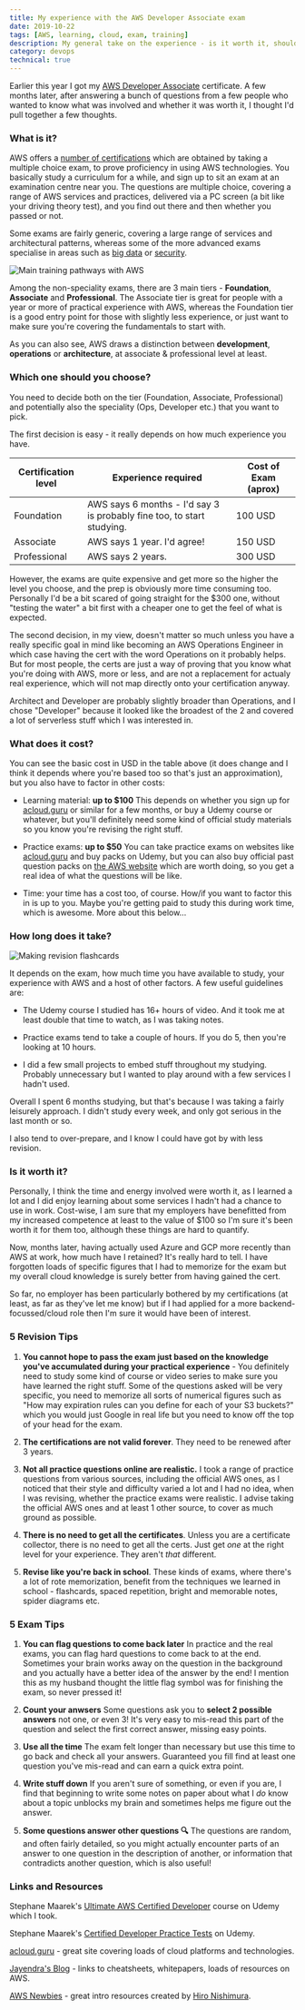 ```yaml
---
title: My experience with the AWS Developer Associate exam
date: 2019-10-22
tags: [AWS, learning, cloud, exam, training]
description: My general take on the experience - is it worth it, should you do it, what's involved?
category: devops
technical: true
---
```


Earlier this year I got my <a href="https://aws.amazon.com/certification/certified-developer-associate/" target="_blank">AWS Developer Associate</a> certificate. A few months later, after answering a bunch of questions from a few people who wanted to know what was involved and whether it was worth it, I thought I'd pull together a few thoughts.

### What is it?

AWS offers a <a href="https://aws.amazon.com/certification/" target="_blank">number of certifications</a> which are obtained by taking a multiple choice exam, to prove proficiency in using AWS technologies. You basically study a curriculum for a while, and sign up to sit an exam at an examination centre near you. The questions are multiple choice, covering a range of AWS services and practices, delivered via a PC screen (a bit like your driving theory test), and you find out there and then whether you passed or not.

Some exams are fairly generic, covering a large range of services and architectural patterns, whereas some of the more advanced exams specialise in areas such as <a href="https://aws.amazon.com/certification/certified-big-data-specialty/" target="_blank">big data</a> or <a href="https://aws.amazon.com/certification/certified-security-specialty/" target="_blank">security</a>.

![Main training pathways with AWS](img/aws.png)

Among the non-speciality exams, there are 3 main tiers - **Foundation**, **Associate** and **Professional**. The Associate tier is great for people with a year or more of practical experience with AWS, whereas the Foundation tier is a good entry point for those with slightly less experience, or just want to make sure you're covering the fundamentals to start with.

As you can also see, AWS draws a distinction between **development**, **operations** or **architecture**, at associate & professional level at least.

### Which one should you choose?

You need to decide both on the tier (Foundation, Associate, Professional) and potentially also the speciality (Ops, Developer etc.) that you want to pick.

The first decision is easy - it really depends on how much experience you have.

| Certification level | Experience required                                                    | Cost of Exam (aprox) |
| ------------------- | ---------------------------------------------------------------------- | -------------------- |
| Foundation          | AWS says 6 months - I'd say 3 is probably fine too, to start studying. | 100 USD              |
| Associate           | AWS says 1 year. I'd agree!                                            | 150 USD              |
| Professional        | AWS says 2 years.                                                      | 300 USD              |

However, the exams are quite expensive and get more so the higher the level you choose, and the prep is obviously more time consuming too. Personally I'd be a bit scared of going straight for the \$300 one, without "testing the water" a bit first with a cheaper one to get the feel of what is expected.

The second decision, in my view, doesn't matter so much unless you have a really specific goal in mind like becoming an AWS Operations Engineer in which case having the cert with the word Operations on it probably helps. But for most people, the certs are just a way of proving that you know what you're doing with AWS, more or less, and are not a replacement for actualy real experience, which will not map directly onto your certification anyway.

Architect and Developer are probably slightly broader than Operations, and I chose "Developer" because it looked like the broadest of the 2 and covered a lot of serverless stuff which I was interested in.

### What does it cost?

You can see the basic cost in USD in the table above (it does change and I think it depends where you're based too so that's just an approximation), but you also have to factor in other costs:

- Learning material: **up to \$100** This depends on whether you sign up for <a href="https://acloud.guru/" target="_blank">acloud.guru</a> or similar for a few months, or buy a Udemy course or whatever, but you'll definitely need some kind of official study materials so you know you're revising the right stuff.

- Practice exams: **up to \$50** You can take practice exams on websites like <a href="https://acloud.guru/" target="_blank">acloud.guru</a> and buy packs on Udemy, but you can also buy official past question packs on <a href="https://aws.amazon.com/certification/certification-prep/" target="_blank">the AWS website</a> which are worth doing, so you get a real idea of what the questions will be like.

- Time: your time has a cost too, of course. How/if you want to factor this in is up to you. Maybe you're getting paid to study this during work time, which is awesome. More about this below...

### How long does it take?

![Making revision flashcards](img/notes.JPG)

It depends on the exam, how much time you have available to study, your experience with AWS and a host of other factors. A few useful guidelines are:

- The Udemy course I studied has 16+ hours of video. And it took me at least double that time to watch, as I was taking notes.

- Practice exams tend to take a couple of hours. If you do 5, then you're looking at 10 hours.

- I did a few small projects to embed stuff throughout my studying. Probably unnecessary but I wanted to play around with a few services I hadn't used.

Overall I spent 6 months studying, but that's because I was taking a fairly leisurely approach. I didn't study every week, and only got serious in the last month or so.

I also tend to over-prepare, and I know I could have got by with less revision.

### Is it worth it?

Personally, I think the time and energy involved were worth it, as I learned a lot and I did enjoy learning about some services I hadn't had a chance to use in work. Cost-wise, I am sure that my employers have benefitted from my increased competence at least to the value of \$100 so I'm sure it's been worth it for them too, although these things are hard to quantify.

Now, months later, having actually used Azure and GCP more recently than AWS at work, how much have I retained? It's really hard to tell. I have forgotten loads of specific figures that I had to memorize for the exam but my overall cloud knowledge is surely better from having gained the cert.

So far, no employer has been particularly bothered by my certifications (at least, as far as they've let me know) but if I had applied for a more backend-focussed/cloud role then I'm sure it would have been of interest.

### 5 Revision Tips

1. **You cannot hope to pass the exam just based on the knowledge you've accumulated during your practical experience** - You definitely need to study some kind of course or video series to make sure you have learned the right stuff. Some of the questions asked will be very specific, you need to memorize all sorts of numerical figures such as "How may expiration rules can you define for each of your S3 buckets?" which you would just Google in real life but you need to know off the top of your head for the exam.

2. **The certifications are not valid forever**. They need to be renewed after 3 years.

3. **Not all practice questions online are realistic.** I took a range of practice questions from various sources, including the official AWS ones, as I noticed that their style and difficulty varied a lot and I had no idea, when I was revising, whether the practice exams were realistic. I advise taking the official AWS ones and at least 1 other source, to cover as much ground as possible.

4. **There is no need to get all the certificates**. Unless you are a certificate collector, there is no need to get all the certs. Just get _one_ at the right level for your experience. They aren't _that_ different.

5. **Revise like you're back in school**. These kinds of exams, where there's a lot of rote memorization, benefit from the techniques we learned in school - flashcards, spaced repetition, bright and memorable notes, spider diagrams etc.

### 5 Exam Tips

1. **You can flag questions to come back later** In practice and the real exams, you can flag hard questions to come back to at the end. Sometimes your brain works away on the question in the background and you actually have a better idea of the answer by the end! I mention this as my husband thought the little flag symbol was for finishing the exam, so never pressed it!

2. **Count your anwsers** Some questions ask you to **select 2 possible answers** not one, or even 3! It's very easy to mis-read this part of the question and select the first correct answer, missing easy points.

3. **Use all the time** The exam felt longer than necessary but use this time to go back and check all your answers. Guaranteed you fill find at least one question you've mis-read and can earn a quick extra point.

4. **Write stuff down** If you aren't sure of something, or even if you are, I find that beginning to write some notes on paper about what I _do_ know about a topic unblocks my brain and sometimes helps me figure out the answer.

5. **Some questions answer other questions 🔍** The questions are random, and often fairly detailed, so you might actually encounter parts of an answer to one question in the description of another, or information that contradicts another question, which is also useful!

### Links and Resources

Stephane Maarek's <a href="https://www.udemy.com/course/aws-certified-developer-associate-dva-c01/" target="_blank">Ultimate AWS Certified Developer</a> course on Udemy which I took.

Stephane Maarek's <a href="https://www.udemy.com/course/aws-certified-developer-associate-practice-tests-dva-c01/" target="_blank">Certified Developer Practice Tests</a> on Udemy.

<a href="https://acloud.guru/" target="_blank">acloud.guru</a> - great site covering loads of cloud platforms and technologies.

<a href="http://jayendrapatil.com/" target="_blank">Jayendra's Blog</a> - links to cheatsheets, whitepapers, loads of resources on AWS.

<a href="https://awsnewbies.com/" target="_blank">AWS Newbies</a> - great intro resources created by <a href="https://twitter.com/hirokonishimura" target="_blank">Hiro Nishimura</a>.
